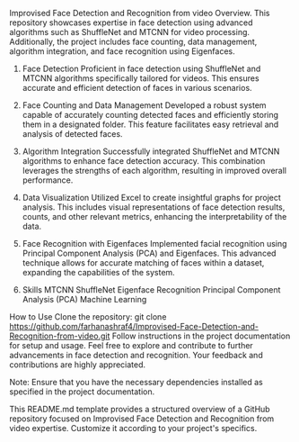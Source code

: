 Improvised Face Detection and Recognition from video
Overview.
This repository showcases expertise in face detection using advanced algorithms such as ShuffleNet and MTCNN for video processing. Additionally, the project includes face counting, data management, algorithm integration, and face recognition using Eigenfaces.


1. Face Detection
Proficient in face detection using ShuffleNet and MTCNN algorithms specifically tailored for videos. This ensures accurate and efficient detection of faces in various scenarios.

2. Face Counting and Data Management
Developed a robust system capable of accurately counting detected faces and efficiently storing them in a designated folder. This feature facilitates easy retrieval and analysis of detected faces.

3. Algorithm Integration
Successfully integrated ShuffleNet and MTCNN algorithms to enhance face detection accuracy. This combination leverages the strengths of each algorithm, resulting in improved overall performance.

4. Data Visualization
Utilized Excel to create insightful graphs for project analysis. This includes visual representations of face detection results, counts, and other relevant metrics, enhancing the interpretability of the data.

5. Face Recognition with Eigenfaces
Implemented facial recognition using Principal Component Analysis (PCA) and Eigenfaces. This advanced technique allows for accurate matching of faces within a dataset, expanding the capabilities of the system.

6. Skills
MTCNN
ShuffleNet
Eigenface Recognition
Principal Component Analysis (PCA)
Machine Learning


How to Use
Clone the repository: git clone https://github.com/farhanashraf4/Improvised-Face-Detection-and-Recognition-from-video.git
Follow instructions in the project documentation for setup and usage.
Feel free to explore and contribute to further advancements in face detection and recognition. Your feedback and contributions are highly appreciated.

Note: Ensure that you have the necessary dependencies installed as specified in the project documentation.

This README.md template provides a structured overview of a GitHub repository focused on Improvised Face Detection and Recognition from video expertise. Customize it according to your project's specifics.
